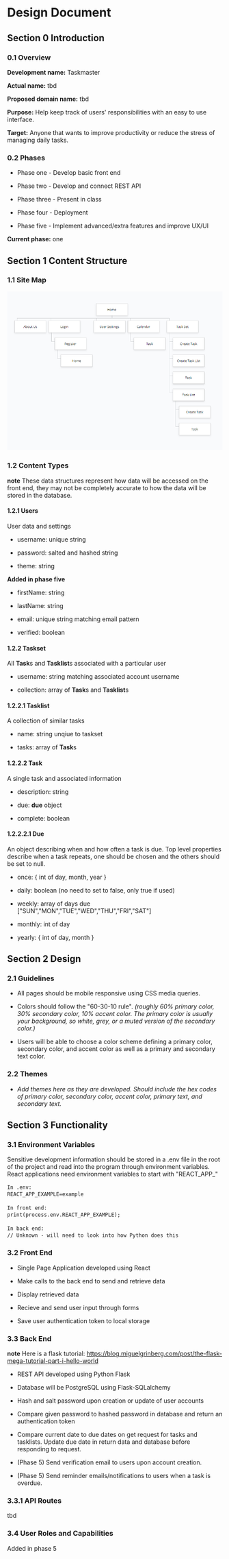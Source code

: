# Design Document

## Section 0 Introduction

### 0.1 Overview

__Development name:__ Taskmaster

__Actual name:__ tbd

__Proposed domain name:__ tbd

__Purpose:__ Help keep track of users' responsibilities with an easy to use interface.

__Target:__ Anyone that wants to improve productivity or reduce the stress of managing daily tasks.

### 0.2 Phases

  * Phase one - Develop basic front end
  
  * Phase two - Develop and connect REST API

  * Phase three - Present in class
  
  * Phase four - Deployment
  
  * Phase five - Implement advanced/extra features and improve UX/UI
  
 __Current phase:__ one
  
## Section 1 Content Structure

### 1.1 Site Map

 ![sitemap](https://github.com/zrromano/taskmaster/blob/master/src/images/map.png?raw=true)
 
### 1.2 Content Types

__note__ These data structures represent how data will be accessed on the front end, they may not be completely accurate to how the data will be stored in the database.
 
#### 1.2.1 Users

User data and settings

 * username: unique string
 
 * password: salted and hashed string
 
 * theme: string
 
 __Added in phase five__
 
 * firstName: string
 
 * lastName: string
 
 * email: unique string matching email pattern
 
 * verified: boolean
 
 
#### 1.2.2 Taskset

All **Task**s and **Tasklist**s associated with a particular user

 * username: string matching associated account username
 
 * collection: array of **Task**s and **Tasklist**s
 

#### 1.2.2.1 Tasklist

A collection of similar tasks

 * name: string unqiue to taskset
 
 * tasks: array of **Task**s
 
#### 1.2.2.2 Task

A single task and associated information

 * description: string
 
 * due: **due** object
 
 * complete: boolean
 
#### 1.2.2.2.1 Due

An object describing when and how often a task is due. Top level properties describe when a task repeats, one should be chosen and the others should be set to null.

 * once: { int of day, month, year }
 
 * daily: boolean (no need to set to false, only true if used)
 
 * weekly: array of days due ["SUN","MON","TUE","WED","THU","FRI","SAT"]
 
 * monthly: int of day
 
 * yearly: { int of day, month }
 
## Section 2 Design
 
### 2.1 Guidelines

* All pages should be mobile responsive using CSS media queries.

* Colors should follow the "60-30-10 rule". *(roughly 60% primary color, 30% secondary color, 10% accent color. The primary color is usually your background, so white, grey, or a muted version of the secondary color.)*

* Users will be able to choose a color scheme defining a primary color, secondary color, and accent color as well as a primary and secondary text color.

### 2.2 Themes

* *Add themes here as they are developed. Should include the hex codes of primary color, secondary color, accent color, primary text, and secondary text.*

## Section 3 Functionality

### 3.1 Environment Variables

Sensitive development information should be stored in a .env file in the root of the project and read into the program through environment variables. React applications need environment variables to start with "REACT_APP_"

```
In .env:
REACT_APP_EXAMPLE=example

In front end:
print(process.env.REACT_APP_EXAMPLE);

In back end:
// Unknown - will need to look into how Python does this
```

### 3.2 Front End

 * Single Page Application developed using React

 * Make calls to the back end to send and retrieve data
 
 * Display retrieved data
 
 * Recieve and send user input through forms
 
 * Save user authentication token to local storage

### 3.3 Back End

**note** Here is a flask tutorial: https://blog.miguelgrinberg.com/post/the-flask-mega-tutorial-part-i-hello-world

 * REST API developed using Python Flask
 
 * Database will be PostgreSQL using Flask-SQLalchemy

 * Hash and salt password upon creation or update of user accounts
 
 * Compare given password to hashed password in database and return an authentication token
 
 * Compare current date to due dates on get request for tasks and tasklists. Update due date in return data and database before responding to request.
 
 * (Phase 5) Send verification email to users upon account creation.
 
 * (Phase 5) Send reminder emails/notifications to users when a task is overdue.
 
### 3.3.1 API Routes

tbd

### 3.4 User Roles and Capabilities

Added in phase 5
